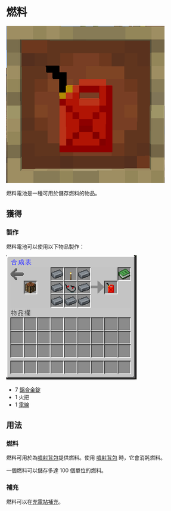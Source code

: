 # 燃料

![](<../.gitbook/assets/image (170).png>)

燃料電池是一種可用於儲存燃料的物品。

## 獲得

### 製作

燃料電池可以使用以下物品製作：

![](<../.gitbook/assets/image (169).png>)

* 7 [鋁合金錠](Aluminium-Alloy-Ingot.md)
* 1 火把
* 1 [電線](Wire.md)

## 用法

### 燃料

燃料可用於為[噴射背包](Modular-Workbench.md)提供燃料。使用 [噴射背包](Modular-Workbench.md) 時，它會消耗燃料。

一個燃料可以儲存多達 100 個單位的燃料。

### 補充

燃料可以在[充電站補充](Charging-Station.md)。
